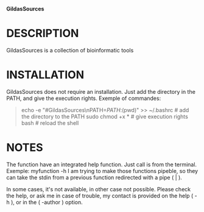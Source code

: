 ____GildasSources____

DESCRIPTION
================================
GildasSources is a collection of bioinformatic tools


INSTALLATION
================================
GildasSources does not require an installation.
Just add the directory in the PATH, and give the execution rights.
Exemple of commandes:
> echo -e "#GildasSources\nPATH=$PATH:$(pwd)" >> ~/.bashrc # add the directory to the PATH
> sudo chmod +x * # give execution rights
> bash # reload the shell

NOTES
================================
The function have an integrated help function. Just call is from the terminal. Exemple:
myfunction -h
I am trying to make those functions pipeble, so they can take the 
stdin from a previous function redirected with a pipe ( | ).

In some cases, it's not available, in other case not possible.
Please check the help, or ask me in case of trouble, 
my contact is provided on the help ( -h ), or in the ( -author ) option.
